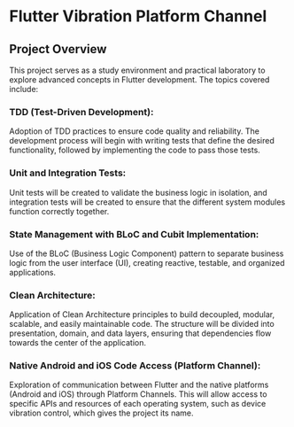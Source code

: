 # Flutter Vibration Platform Channel 

## Project Overview

This project serves as a study environment and practical laboratory to explore advanced concepts in 
Flutter development. The topics covered include:

### TDD (Test-Driven Development):

Adoption of TDD practices to ensure code quality and reliability. The development process will 
begin with writing tests that define the desired functionality, followed by implementing the code 
to pass those tests.

### Unit and Integration Tests:

Unit tests will be created to validate the business logic 
in isolation, and integration tests will be created to ensure that the different system modules 
function correctly together.

### State Management with BLoC and Cubit Implementation:

Use of the BLoC (Business Logic Component) pattern to separate 
business logic from the user interface (UI), creating reactive, testable, and organized applications.

### Clean Architecture:

Application of Clean Architecture principles to build decoupled, modular, scalable, and easily 
maintainable code. The structure will be divided into presentation, domain, and data layers, 
ensuring that dependencies flow towards the center of the application.

### Native Android and iOS Code Access (Platform Channel):

Exploration of communication between Flutter and the native 
platforms (Android and iOS) through Platform Channels. This will allow access to specific APIs and 
resources of each operating system, such as device vibration control, which gives the project its name.
